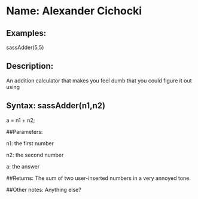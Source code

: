 # Name: Alexander Cichocki

## Examples:
sassAdder(5,5)

## Description:
An addition calculator that makes you feel dumb that you could figure it out using 

## Syntax: sassAdder(n1,n2)
  
a = n1 + n2;


##Parameters: 

n1: the first number

n2: the second number

a: the answer

##Returns:
The sum of two user-inserted numbers in a very annoyed tone.

##Other notes:
Anything else?
